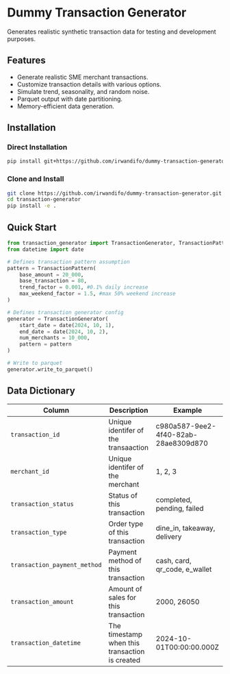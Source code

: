 # Dummy Transaction Generator

Generates realistic synthetic transaction data for testing and development purposes.

## Features

- Generate realistic SME merchant transactions.
- Customize transaction details with various options.
- Simulate trend, seasonality, and random noise.
- Parquet output with date partitioning.
- Memory-efficient data generation.

## Installation

### Direct Installation

```bash
pip install git+https://github.com/irwandifo/dummy-transaction-generator.git
```

### Clone and Install

```bash
git clone https://github.com/irwandifo/dummy-transaction-generator.git
cd transaction-generator
pip install -e .
```

## Quick Start

```python
from transaction_generator import TransactionGenerator, TransactionPattern
from datetime import date

# Defines transaction pattern assumption
pattern = TransactionPattern(
    base_amount = 20_000,
    base_transaction = 80,
    trend_factor = 0.001, #0.1% daily increase
    max_weekend_factor = 1.5, #max 50% weekend increase
)

# Defines transaction generator config
generator = TransactionGenerator(
    start_date = date(2024, 10, 1),
    end_date = date(2024, 10, 2),
    num_merchants = 10_000,
    pattern = pattern
)

# Write to parquet
generator.write_to_parquet()
```


## Data Dictionary

| Column | Description | Example |
| --- | --- | --- |
| `transaction_id` | Unique identifer of the transaaction | c980a587-9ee2-4f40-82ab-28ae8309d870 |
| `merchant_id` | Unique identifer of the merchant | 1, 2, 3|
| `transaction_status` | Status of this transaction | completed, pending, failed |
| `transaction_type` | Order type of this transaction | dine_in, takeaway, delivery |
| `transaction_payment_method` | Payment method of this transaction | cash, card, qr_code, e_wallet |
| `transaction_amount` | Amount of sales for this transaction | 2000, 26050 |
| `transaction_datetime` | The timestamp when this transaction is created | 2024-10-01T00:00:00.000Z |
